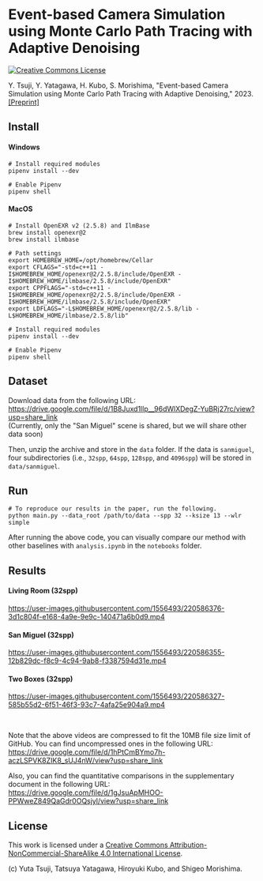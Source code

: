 Event-based Camera Simulation using Monte Carlo Path Tracing with Adaptive Denoising
===

<a rel="license" href="http://creativecommons.org/licenses/by-nc-sa/4.0/"><img alt="Creative Commons License" style="border-width:0" src="https://i.creativecommons.org/l/by-nc-sa/4.0/88x31.png" /></a><br />

Y. Tsuji, Y. Yatagawa, H. Kubo, S. Morishima, "Event-based Camera Simulation using Monte Carlo Path Tracing with Adaptive Denoising," 2023. [[Preprint]](https://drive.google.com/file/d/1JaQc_OJb3YTIAdd_N4Eaoq-EiHoDVwbL/view?usp=share_link)

## Install

#### Windows

```shell
# Install required modules
pipenv install --dev

# Enable Pipenv
pipenv shell
```

#### MacOS

```shell
# Install OpenEXR v2 (2.5.8) and IlmBase
brew install openexr@2
brew install ilmbase

# Path settings
export HOMEBREW_HOME=/opt/homebrew/Cellar
export CFLAGS="-std=c++11 -I$HOMEBREW_HOME/openexr@2/2.5.8/include/OpenEXR -I$HOMEBREW_HOME/ilmbase/2.5.8/include/OpenEXR"
export CPPFLAGS="-std=c++11 -I$HOMEBREW_HOME/openexr@2/2.5.8/include/OpenEXR -I$HOMEBREW_HOME/ilmbase/2.5.8/include/OpenEXR"
export LDFLAGS="-L$HOMEBREW_HOME/openexr@2/2.5.8/lib -L$HOMEBREW_HOME/ilmbase/2.5.8/lib"

# Install required modules
pipenv install --dev

# Enable Pipenv
pipenv shell
```

## Dataset

Download data from the following URL:  
<https://drive.google.com/file/d/1B8Juxd1llp__96dWlXDegZ-YuBRj27rc/view?usp=share_link>  
(Currently, only the "San Miguel" scene is shared, but we will share other data soon)

Then, unzip the archive and store in the `data` folder. If the data is `sanmiguel`, four subdirectories (i.e., `32spp`, `64spp`, `128spp`, and `4096spp`) will be stored in `data/sanmiguel`.

## Run

```shell
# To reproduce our results in the paper, run the following.
python main.py --data_root /path/to/data --spp 32 --ksize 13 --wlr simple
```

After running the above code, you can visually compare our method with other baselines with `analysis.ipynb` in the `notebooks` folder.

## Results

#### Living Room (32spp)

https://user-images.githubusercontent.com/1556493/220586376-3d1c804f-e168-4a9e-9e9c-140471a6b0d9.mp4

#### San Miguel (32spp)

https://user-images.githubusercontent.com/1556493/220586355-12b829dc-f8c9-4c94-9ab8-f3387594d31e.mp4

#### Two Boxes (32spp)

https://user-images.githubusercontent.com/1556493/220586327-585b55d2-6f51-46f3-93c7-4afa25e904a9.mp4

<br />

Note that the above videos are compressed to fit the 10MB file size limit of GitHub. You can find uncompressed ones in the following URL:  
<https://drive.google.com/file/d/1hPtCmBYmo7h-aczLSPVK8ZIK8_sUJ4nW/view?usp=share_link>

Also, you can find the quantitative comparisons in the supplementary document in the following URL:  
<https://drive.google.com/file/d/1gJsuApMHOO-PPWweZ849QaGdr0OQsjyl/view?usp=share_link>


## License

This work is licensed under a <a rel="license" href="http://creativecommons.org/licenses/by-nc-sa/4.0/">Creative Commons Attribution-NonCommercial-ShareAlike 4.0 International License</a>.

(c) Yuta Tsuji, Tatsuya Yatagawa, Hiroyuki Kubo, and Shigeo Morishima.
